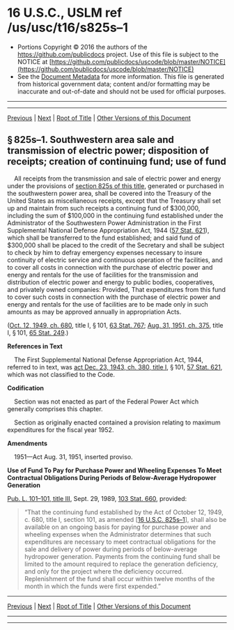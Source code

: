 ---
---

# 16 U.S.C., USLM ref /us/usc/t16/s825s–1

* Portions Copyright © 2016 the authors of the https://github.com/publicdocs project.
  Use of this file is subject to the NOTICE at [https://github.com/publicdocs/uscode/blob/master/NOTICE](https://github.com/publicdocs/uscode/blob/master/NOTICE)
* See the [Document Metadata](././../../../../..//README.md) for more information.
  This file is generated from historical government data; content and/or formatting may be inaccurate and out-of-date and should not be used for official purposes.

----------
----------

[Previous](./../../../../..//us/usc/t16/ch12/schIII/m__us_usc_t16_s825s.md) | [Next](./../../../../..//us/usc/t16/ch12/schIII/m__us_usc_t16_s825s–2.md) | [Root of Title](./../../../../../) | [Other Versions of this Document](https://publicdocs.github.io/go/links?ns=uslm&ref=%2Fus%2Fusc%2Ft16%2Fs825s%E2%80%931)

## § 825s–1. Southwestern area sale and transmission of electric power; disposition of receipts; creation of continuing fund; use of fund

    All receipts from the transmission and sale of electric power and energy under the provisions of [section 825s of this title][/us/usc/t16/s825s], generated or purchased in the southwestern power area, shall be covered into the Treasury of the United States as miscellaneous receipts, except that the Treasury shall set up and maintain from such receipts a continuing fund of $300,000, including the sum of $100,000 in the continuing fund established under the Administrator of the Southwestern Power Administration in the First Supplemental National Defense Appropriation Act, 1944 ([57 Stat. 621][/us/stat/57/621]), which shall be transferred to the fund established; and said fund of $300,000 shall be placed to the credit of the Secretary and shall be subject to check by him to defray emergency expenses necessary to insure continuity of electric service and continuous operation of the facilities, and to cover all costs in connection with the purchase of electric power and energy and rentals for the use of facilities for the transmission and distribution of electric power and energy to public bodies, cooperatives, and privately owned companies: Provided, That expenditures from this fund to cover such costs in connection with the purchase of electric power and energy and rentals for the use of facilities are to be made only in such amounts as may be approved annually in appropriation Acts.

([Oct. 12, 1949, ch. 680][/us/act/1949-10-12/ch680], title I, § 101, [63 Stat. 767][/us/stat/63/767]; [Aug. 31, 1951, ch. 375][/us/act/1951-08-31/ch375], title I, § 101, [65 Stat. 249][/us/stat/65/249].)

 __References in Text__ 

    The First Supplemental National Defense Appropriation Act, 1944, referred to in text, was [act Dec. 23, 1943, ch. 380, title I][/us/act/1943-12-23/ch380/tI], § 101, [57 Stat. 621][/us/stat/57/621], which was not classified to the Code.

 __Codification__ 

    Section was not enacted as part of the Federal Power Act which generally comprises this chapter.

    Section as originally enacted contained a provision relating to maximum expenditures for the fiscal year 1952.

 __Amendments__ 

    1951—Act Aug. 31, 1951, inserted proviso.

 __Use of Fund To Pay for Purchase Power and Wheeling Expenses To Meet Contractual Obligations During Periods of Below-Average Hydropower Generation__ 

[Pub. L. 101–101, title III][/us/pl/101/101/tIII], Sept. 29, 1989, [103 Stat. 660][/us/stat/103/660], provided: 

> “That the continuing fund established by the Act of October 12, 1949, c. 680, title I, section 101, as amended \[[16 U.S.C. 825s–1][/us/usc/t16/s825s–1]\], shall also be available on an ongoing basis for paying for purchase power and wheeling expenses when the Administrator determines that such expenditures are necessary to meet contractual obligations for the sale and delivery of power during periods of below-average hydropower generation. Payments from the continuing fund shall be limited to the amount required to replace the generation deficiency, and only for the project where the deficiency occurred. Replenishment of the fund shall occur within twelve months of the month in which the funds were first expended.”

----------

[Previous](./../../../../..//us/usc/t16/ch12/schIII/m__us_usc_t16_s825s.md) | [Next](./../../../../..//us/usc/t16/ch12/schIII/m__us_usc_t16_s825s–2.md) | [Root of Title](./../../../../../) | [Other Versions of this Document](https://publicdocs.github.io/go/links?ns=uslm&ref=%2Fus%2Fusc%2Ft16%2Fs825s%E2%80%931)

----------
----------

[/us/usc/t16/s825s]: https://publicdocs.github.io/go/links?ns=uslm&ref=%2Fus%2Fusc%2Ft16%2Fs825s
[/us/stat/57/621]: https://publicdocs.github.io/go/links?ns=uslm&ref=%2Fus%2Fstat%2F57%2F621
[/us/act/1949-10-12/ch680]: https://publicdocs.github.io/go/links?ns=uslm&ref=%2Fus%2Fact%2F1949-10-12%2Fch680
[/us/stat/63/767]: https://publicdocs.github.io/go/links?ns=uslm&ref=%2Fus%2Fstat%2F63%2F767
[/us/act/1951-08-31/ch375]: https://publicdocs.github.io/go/links?ns=uslm&ref=%2Fus%2Fact%2F1951-08-31%2Fch375
[/us/stat/65/249]: https://publicdocs.github.io/go/links?ns=uslm&ref=%2Fus%2Fstat%2F65%2F249
[/us/act/1943-12-23/ch380/tI]: https://publicdocs.github.io/go/links?ns=uslm&ref=%2Fus%2Fact%2F1943-12-23%2Fch380%2FtI
[/us/stat/57/621]: https://publicdocs.github.io/go/links?ns=uslm&ref=%2Fus%2Fstat%2F57%2F621
[/us/pl/101/101/tIII]: https://publicdocs.github.io/go/links?ns=uslm&ref=%2Fus%2Fpl%2F101%2F101%2FtIII
[/us/stat/103/660]: https://publicdocs.github.io/go/links?ns=uslm&ref=%2Fus%2Fstat%2F103%2F660
[/us/usc/t16/s825s–1]: https://publicdocs.github.io/go/links?ns=uslm&ref=%2Fus%2Fusc%2Ft16%2Fs825s%E2%80%931


